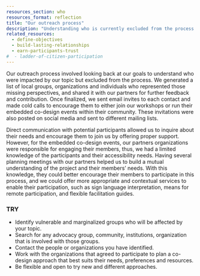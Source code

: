 ```yaml
---
resources_section: who
resources_format: reflection
title: "Our outreach process"
description: "Understanding who is currently excluded from the process helps to develop new ways of engagement."
related_resources:
  - define-objectives
  - build-lasting-relationships
  - earn-participants-trust
#  - ladder-of-citizen-participation
---
```


Our outreach process involved looking back at our goals to understand who were impacted by our topic but excluded from the process. We generated a list of local groups, organizations and individuals who represented those missing perspectives, and shared it with our partners for further feedback and contribution. Once finalized, we sent email invites to each contact and made cold calls to encourage them to either join our workshops or run their embedded co-design events within their community. These invitations were also posted on social media and sent to different mailing lists.

Direct communication with potential participants allowed us to inquire about their needs and encourage them to join us by offering proper support. However, for the embedded co-design events, our partners organizations were responsible for engaging their members, thus, we had a limited knowledge of the participants and their accessibility needs. Having several planning meetings with our partners helped us to build a mutual understanding of the project and their members’ needs. With this knowledge, they could better encourage their members to participate in this process, and we could offer more appropriate and contextual services to enable their participation, such as sign language interpretation, means for remote participation, and flexible facilitation guides.

### TRY

- Identify vulnerable and marginalized groups who will be affected by your topic.
- Search for any advocacy group, community, institutions, organization that is involved with those groups.
- Contact the people or organizations you have identified.
- Work with the organizations that agreed to participate to plan a co-design approach that best suits their needs, preferences and resources.
- Be flexible and open to try new and different approaches.
